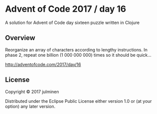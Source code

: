 # Advent of Code 2017 / day 16

A solution for Advent of Code day sixteen puzzle written in Clojure

## Overview

Reorganize an array of characters according to lengthy instructions. In phase 2, repeat one billion 
(1 000 000 000) times so it should be quick...

<http://adventofcode.com/2017/day/16>

## License

Copyright © 2017 julminen

Distributed under the Eclipse Public License either version 1.0 or (at
your option) any later version.
